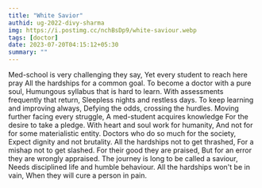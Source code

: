 ```yaml
---
title: "White Savior"
authid: ug-2022-divy-sharma
img: https://i.postimg.cc/nchBsDp9/white-saviour.webp
tags: [doctor]
date: 2023-07-20T04:15:12+05:30
summary: ""
---
```


Med-school is very challenging they say,
Yet every student to reach here pray
All the hardships for a common goal.
To become a doctor with a pure soul,
Humungous syllabus that is hard to learn.
With assessments frequently that return,
Sleepless nights and restless days.
To keep learning and improving always,
Defying the odds, crossing the hurdles.
Moving further facing every struggle,
A med-student acquires knowledge
For the desire to take a pledge.
With heart and soul work for humanity,
And not for for some materialistic entity.
Doctors who do so much for the society,
Expect dignity and not brutality.
All the hardships not to get thrashed,
For a mishap not to get slashed.
For their good they are praised,
But for an error they are wrongly appraised.
The journey is long to be called a saviour,
Needs disciplined life and humble behaviour.
All the hardships won't be in vain,
When they will cure a person in pain.
